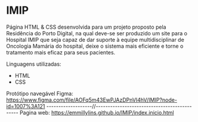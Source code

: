 # IMIP
Página HTML & CSS desenvolvida para um projeto proposto pela Residência do Porto Digital, na qual deve-se ser produzido um site para o Hospital IMIP que seja capaz de dar suporte à equipe multidisciplinar de Oncologia Mamária do hospital, deixe o sistema mais eficiente e torne o tratamento mais eficaz para seus pacientes.

Linguagens utilizadas:
- HTML
- CSS

Protótipo navegável Figma: https://www.figma.com/file/AOFq5m43EwPJAzDPnVl4hV/IMIP?node-id=1007%3A121
-------------------//---------------------------------------------
Pagina web: https://emmillylins.github.io/IMIP/index.inicio.html
